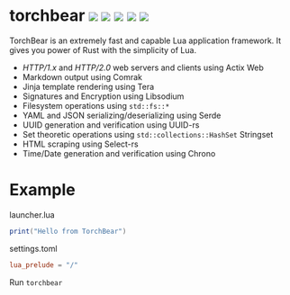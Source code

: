 # torchbear [![](https://img.shields.io/crates/v/torchbear.svg)](https://crates.io/crates/torchbear) [![](https://docs.rs/torchbear/badge.svg)](https://docs.rs/torchbear/) [![](https://travis-ci.com/foundpatterns/torchbear.svg?branch=master)](https://www.travis-ci.com/foundpatterns/torchbear) [![](https://ci.appveyor.com/api/projects/status/mg6e0p7s5v7j61ja?svg=true)](https://ci.appveyor.com/project/mitchtbaum/torchbear) [![](https://img.shields.io/discord/497593709219676176.svg?logo=discord)](https://discord.gg/sWCQxT)

TorchBear is an extremely fast and capable Lua application framework.  It gives you power of Rust with the simplicity of Lua.

* *HTTP/1.x* and *HTTP/2.0* web servers and clients using Actix Web
* Markdown output using Comrak
* Jinja template rendering using Tera
* Signatures and Encryption using Libsodium
* Filesystem operations using `std::fs::*`
* YAML and JSON serializing/deserializing using Serde
* UUID generation and verification using UUID-rs
* Set theoretic operations using `std::collections::HashSet` Stringset
* HTML scraping using Select-rs
* Time/Date generation and verification using Chrono

# Example
launcher.lua
```lua
print("Hello from TorchBear")
```
settings.toml
```toml
lua_prelude = "/"
```
Run
`torchbear`
